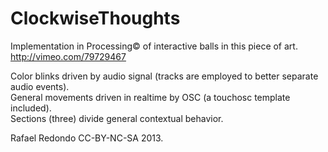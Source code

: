 ClockwiseThoughts
=================

Implementation in Processing&copy; of interactive balls in this piece of art.<br />
http://vimeo.com/79729467

Color blinks driven by audio signal (tracks are employed to better separate audio events).<br />
General movements driven in realtime by OSC (a touchosc template included).<br />
Sections (three) divide general contextual behavior.<br />

Rafael Redondo CC-BY-NC-SA 2013.

